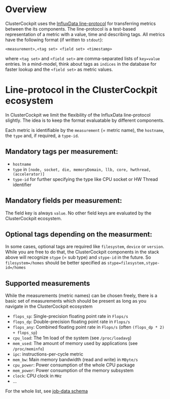 # Overview

ClusterCockpit uses the [InfluxData line-protocol](https://docs.influxdata.com/influxdb/v2.1/reference/syntax/line-protocol/) for transferring metrics between the its components. The line-protocol is a test-based representation of a metric with a value, time and describing tags. All metrics have the following format (if written to `stdout`):

```
<measurement>,<tag set> <field set> <timestamp>
```

where `<tag set>` and `<field set>` are comma-separated lists of `key=value` entries. In a mind-model, think about tags as `indices` in the database for faster lookup and the `<field set>` as metric values.


# Line-protocol in the ClusterCockpit ecosystem

In ClusterCockpit we limit the flexibility of the InfluxData line-protocol slightly. The idea is to keep the format evaluatable by different components.

Each metric is identifiable by the `measurement` (= metric name), the `hostname`, the `type` and, if required, a `type-id`.

## Mandatory tags per measurement:
* `hostname`
* `type` in `[node, socket, die, memoryDomain, llb, core, hwthread, (accelerator)]`
* `type-id` for further specifying the type like CPU socket or HW Thread identifier

## Mandatory fields per measurement:
The field key is always `value`. No other field keys are evaluated by the ClusterCockpit ecosystem.

## Optional tags depending on the measurment:

In some cases, optional tags are required like `filesystem`, `device` or `version`. While you are free to do that, the ClusterCockpit components in the stack above will recognize `stype` (= sub type) and `stype-id` in the future. So `filesystem=/homes` should be better specified as `stype=filesystem,stype-id=/homes`

## Supported measurements

While the measurements (metric names) can be chosen freely, there is a basic set of measurements which should be present as long as you navigate in the ClusterCockpit ecosystem

* `flops_sp`: Single-precision floating point rate in `Flops/s`
* `flops_dp`: Double-precision floating point rate in `Flops/s`
* `flops_any`: Combined floating point rate in `Flops/s` (often `(flops_dp * 2) + flops_sp`)
* `cpu_load`: The 1m load of the system (see `/proc/loadavg`)
* `mem_used`: The amount of memory used by applications (see `/proc/meminfo`)
* `ipc`: instructions-per-cycle metric
* `mem_bw`: Main memory bandwidth (read and write) in `MByte/s`
* `cpu_power`: Power consumption of the whole CPU package
* `mem_power`: Power consumption of the memory subsystem
* `clock`: CPU clock in `MHz`
* ...

For the whole list, see [job-data schema](../../datastructures/job-data.schema.json)